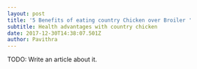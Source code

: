 ```yaml
---
layout: post
title: '5 Benefits of eating country Chicken over Broiler '
subtitle: Health advantages with country chicken
date: 2017-12-30T14:38:07.501Z
author: Pavithra
---
```

TODO: Write an article about it.
